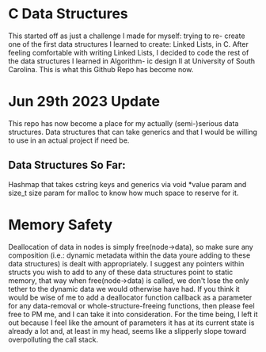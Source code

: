 # C Data Structures

This started off as just a challenge I made for myself: trying to re-
create one of the first data structures I learned to create: Linked
Lists, in C. After feeling comfortable with writing Linked Lists, I
decided to code the rest of the data structures I learned in Algorithm-
ic design II at University of South Carolina. This is what this Github
Repo has become now. 

# Jun 29th 2023 Update

This repo has now become a place for my actually (semi-)serious data structures.
Data structures that can take generics and that I would be willing to use in an
actual project if need be.

## Data Structures So Far:

Hashmap that takes cstring keys and generics via void *value param and size_t
size param for malloc to know how much space to reserve for it.

# Memory Safety

Deallocation of data in nodes is simply free(node->data), so make sure any composition
(i.e.: dynamic metadata within the data youre adding to these data structures)
is dealt with appropriately. I suggest any pointers within structs you wish to add to
any of these data structures point to static memory, that way when free(node->data) is called,
we don't lose the only tether to the dynamic data we would otherwise have had.
If you think it would be wise of me to add a deallocator function callback as a parameter
for any data-removal or whole-structure-freeing functions, then please feel free to PM me,
and I can take it into consideration. For the time being, I left it out because I feel like
the amount of parameters it has at its current state is already a lot and, at least in my head,
seems like a slipperly slope toward overpolluting the call stack.
